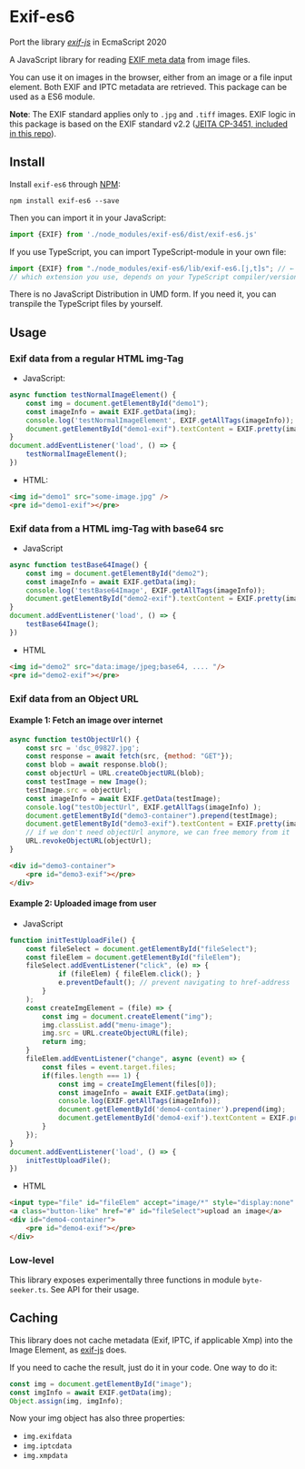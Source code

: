 # Exif-es6

Port the library [*exif-js*](https://github.com/exif-js/exif-js) in EcmaScript 2020

A JavaScript library for reading [EXIF meta data](https://en.wikipedia.org/wiki/Exchangeable_image_file_format) from image files.

You can use it on images in the browser, either from an image or a file input element. 
Both EXIF and IPTC metadata are retrieved.
This package can be used as a ES6 module.


**Note**: The EXIF standard applies only to `.jpg` and `.tiff` images. 
EXIF logic in this package is based on the EXIF standard v2.2 ([JEITA CP-3451, included in this repo](/spec/Exif2-2.pdf)).

## Install

Install `exif-es6` through [NPM](https://www.npmjs.com/#getting-started):

```shell
npm install exif-es6 --save
```
 

Then you can import it in your JavaScript:

```javascript
import {EXIF} from './node_modules/exif-es6/dist/exif-es6.js'
```

If you use TypeScript, you can import TypeScript-module in your own file:

```typescript
import {EXIF} from "./node_modules/exif-es6/lib/exif-es6.[j,t]s"; // ← 
// which extension you use, depends on your TypeScript compiler/version etc.
```

There is no JavaScript Distribution in UMD form. 
If you need it, you can transpile the TypeScript files by yourself. 

## Usage

### Exif data from a regular HTML img-Tag

* JavaScript:

```javascript
async function testNormalImageElement() {
    const img = document.getElementById("demo1");
    const imageInfo = await EXIF.getData(img);
    console.log('testNormalImageElement', EXIF.getAllTags(imageInfo));
    document.getElementById("demo1-exif").textContent = EXIF.pretty(imageInfo);
}
document.addEventListener('load', () => {
    testNormalImageElement();
})
```

* HTML:
 
```html
<img id="demo1" src="some-image.jpg" />
<pre id="demo1-exif"></pre>
```

### Exif data from a HTML img-Tag with base64 src

* JavaScript

```javascript
async function testBase64Image() {
    const img = document.getElementById("demo2");
    const imageInfo = await EXIF.getData(img);
    console.log('testBase64Image', EXIF.getAllTags(imageInfo));
    document.getElementById("demo2-exif").textContent = EXIF.pretty(imageInfo);
}
document.addEventListener('load', () => {
    testBase64Image();
})
```

* HTML

```html
<img id="demo2" src="data:image/jpeg;base64, .... "/>
<pre id="demo2-exif"></pre>
```

### Exif data from an Object URL

#### Example 1: Fetch an image over internet

```javascript
async function testObjectUrl() {
    const src = 'dsc_09827.jpg';
    const response = await fetch(src, {method: "GET"});
    const blob = await response.blob();
    const objectUrl = URL.createObjectURL(blob);
    const testImage = new Image();
    testImage.src = objectUrl;
    const imageInfo = await EXIF.getData(testImage);
    console.log("testObjectUrl", EXIF.getAllTags(imageInfo) );
    document.getElementById("demo3-container").prepend(testImage);
    document.getElementById("demo3-exif").textContent = EXIF.pretty(imageInfo);
    // if we don't need objectUrl anymore, we can free memory from it
    URL.revokeObjectURL(objectUrl);
}
```

```html
<div id="demo3-container">
    <pre id="demo3-exif"></pre>
</div>
```

#### Example 2: Uploaded image from user

* JavaScript

```javascript
function initTestUploadFile() {
    const fileSelect = document.getElementById("fileSelect");
    const fileElem = document.getElementById("fileElem");
    fileSelect.addEventListener("click", (e) => {
            if (fileElem) { fileElem.click(); }
            e.preventDefault(); // prevent navigating to href-address
        }
    );
    const createImgElement = (file) => {
        const img = document.createElement("img");
        img.classList.add("menu-image");
        img.src = URL.createObjectURL(file);
        return img;
    }
    fileElem.addEventListener("change", async (event) => {
        const files = event.target.files;
        if(files.length === 1) {
            const img = createImgElement(files[0]);
            const imageInfo = await EXIF.getData(img);
            console.log(EXIF.getAllTags(imageInfo));
            document.getElementById('demo4-container').prepend(img);
            document.getElementById('demo4-exif').textContent = EXIF.pretty(imageInfo)
        }
    });
}
document.addEventListener('load', () => {
    initTestUploadFile();
})
```

* HTML

```html
<input type="file" id="fileElem" accept="image/*" style="display:none" />
<a class="button-like" href="#" id="fileSelect">upload an image</a>
<div id="demo4-container">
    <pre id="demo4-exif"></pre>
</div>
```

### Low-level

This library exposes experimentally three functions in module `byte-seeker.ts`.
See API for their usage.

## Caching


This library does not cache metadata (Exif, IPTC, if applicable Xmp) into the Image Element,
as [exif-js](https://github.com/exif-js/exif-js) does.

If you need to cache the result, just do it in your code. One way to do it:

```javascript
const img = document.getElementById("image");
const imgInfo = await EXIF.getData(img);
Object.assign(img, imgInfo); 
```

Now your img object has also three properties:

* `img.exifdata`
* `img.iptcdata`
* `img.xmpdata`


